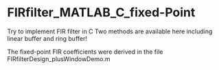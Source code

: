 # FIRfilter_MATLAB_C_fixed-Point
Try to implement FIR filter in C
Two methods are available here including linear buffer and ring buffer!

The fixed-point FIR coefficients were derived in the file FIRfilterDesign_plusWindowDemo.m
